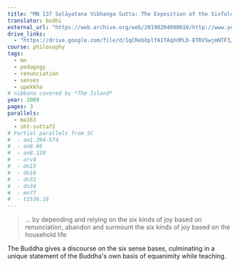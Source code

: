 ```yaml
---
title: "MN 137 Salāyatana Vibhanga Sutta: The Exposition of the Sixfold Base"
translator: bodhi
external_url: "https://web.archive.org/web/20190204090016/http://www.yellowrobe.com/component/content/article/120-majjhima-nikaya/279-salyatanavibhanga-sutta-the-exposition-of-the-sixfold-base.html"
drive_links:
  - "https://drive.google.com/file/d/1qCRebXplfA1TAqXdPLb-8TRVSwjmNTF3/view?usp=drivesdk"
course: philosophy
tags:
  - mn
  - pedagogy
  - renunciation
  - senses
  - upekkha
# nibbana covered by *The Island*
year: 2009
pages: 3
parallels:
  - ma163
  - sht-sutta72
# Partial parallels from SC
#  - an1.394-574
#  - an8.66
#  - an8.120
#  - arv4
#  - dn15
#  - dn16
#  - dn33
#  - dn34
#  - mn77
#  - t1536.18
---
```


> … by depending and relying on the six kinds of joy based on renunciation, abandon and surmount the six kinds of joy based on the household life

The Buddha gives a discourse on the six sense bases, culminating in a unique statement of the Buddha's own basis of equanimity while teaching.
